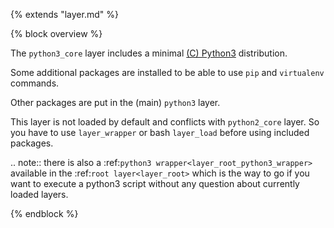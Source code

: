 {% extends "layer.md" %}

{% block overview %}

The `python3_core` layer includes a minimal [(C) Python3](http://python.org) distribution.

Some additional packages are installed to be able to use `pip` and `virtualenv` commands.

Other packages are put in the (main) `python3` layer.

This layer is not loaded by default and conflicts with `python2_core` layer.
So you have to use `layer_wrapper` or bash `layer_load` before using
included packages.

.. note:: there is also a :ref:`python3 wrapper<layer_root_python3_wrapper>` available in the :ref:`root layer<layer_root>` which is the way to go if you want to execute a python3 script without any question about currently loaded layers.

{% endblock %}
